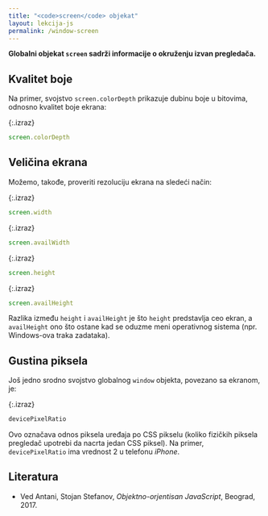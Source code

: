 ```yaml
---
title: "<code>screen</code> objekat"
layout: lekcija-js
permalink: /window-screen
---
```


**Globalni objekat `screen` sadrži informacije o okruženju izvan pregledača.**

## Kvalitet boje

Na primer, svojstvo `screen.colorDepth` prikazuje dubinu boje u bitovima, odnosno kvalitet boje ekrana:

{:.izraz}
```js
screen.colorDepth
```

## Veličina ekrana

Možemo, takođe, proveriti rezoluciju ekrana na sledeći način:

{:.izraz}
```js
screen.width
```

{:.izraz}
```js
screen.availWidth
```

{:.izraz}
```js
screen.height
```

{:.izraz}
```js
screen.availHeight
```

Razlika između `height` i `availHeight` je što `height` predstavlja ceo ekran, a `availHeight` ono što ostane kad se oduzme meni operativnog sistema (npr. Windows-ova traka zadataka).

## Gustina piksela

Još jedno srodno svojstvo globalnog `window` objekta, povezano sa ekranom, je:

{:.izraz}
```js
devicePixelRatio
```

Ovo označava odnos piksela uređaja po CSS pikselu (koliko fizičkih piksela pregledač upotrebi da nacrta jedan CSS piksel). Na primer, `devicePixelRatio` ima vrednost 2 u telefonu *iPhone*.

## Literatura

- Ved Antani, Stojan Stefanov, *Objektno-orjentisan JavaScript*, Beograd, 2017.
